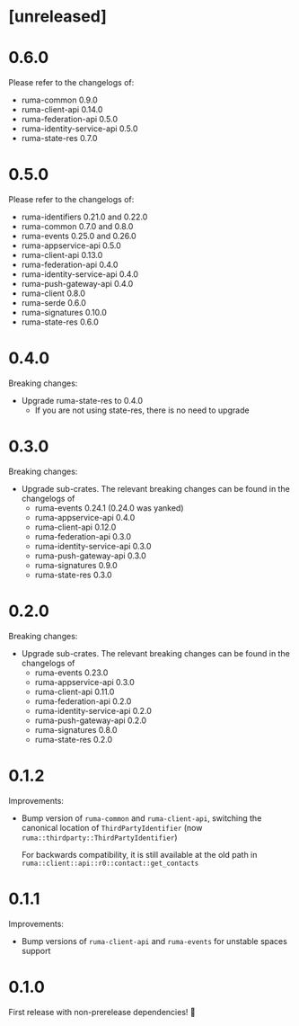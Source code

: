 # [unreleased]

# 0.6.0

Please refer to the changelogs of:

* ruma-common 0.9.0
* ruma-client-api 0.14.0
* ruma-federation-api 0.5.0
* ruma-identity-service-api 0.5.0
* ruma-state-res 0.7.0

# 0.5.0

Please refer to the changelogs of:

* ruma-identifiers 0.21.0 and 0.22.0
* ruma-common 0.7.0 and 0.8.0
* ruma-events 0.25.0 and 0.26.0
* ruma-appservice-api 0.5.0
* ruma-client-api 0.13.0
* ruma-federation-api 0.4.0
* ruma-identity-service-api 0.4.0
* ruma-push-gateway-api 0.4.0
* ruma-client 0.8.0
* ruma-serde 0.6.0
* ruma-signatures 0.10.0
* ruma-state-res 0.6.0

# 0.4.0

Breaking changes:

* Upgrade ruma-state-res to 0.4.0
  * If you are not using state-res, there is no need to upgrade

# 0.3.0

Breaking changes:

* Upgrade sub-crates. The relevant breaking changes can be found in the changelogs of
  * ruma-events 0.24.1 (0.24.0 was yanked)
  * ruma-appservice-api 0.4.0
  * ruma-client-api 0.12.0
  * ruma-federation-api 0.3.0
  * ruma-identity-service-api 0.3.0
  * ruma-push-gateway-api 0.3.0
  * ruma-signatures 0.9.0
  * ruma-state-res 0.3.0

# 0.2.0

Breaking changes:

* Upgrade sub-crates. The relevant breaking changes can be found in the changelogs of
  * ruma-events 0.23.0
  * ruma-appservice-api 0.3.0
  * ruma-client-api 0.11.0
  * ruma-federation-api 0.2.0
  * ruma-identity-service-api 0.2.0
  * ruma-push-gateway-api 0.2.0
  * ruma-signatures 0.8.0
  * ruma-state-res 0.2.0

# 0.1.2

Improvements:

* Bump version of `ruma-common` and `ruma-client-api`, switching the canonical
  location of `ThirdPartyIdentifier`
  (now `ruma::thirdparty::ThirdPartyIdentifier`)

  For backwards compatibility, it is still available at the old path in
  `ruma::client::api::r0::contact::get_contacts`

# 0.1.1

Improvements:

* Bump versions of `ruma-client-api` and `ruma-events` for unstable spaces
  support

# 0.1.0

First release with non-prerelease dependencies! 🎉
